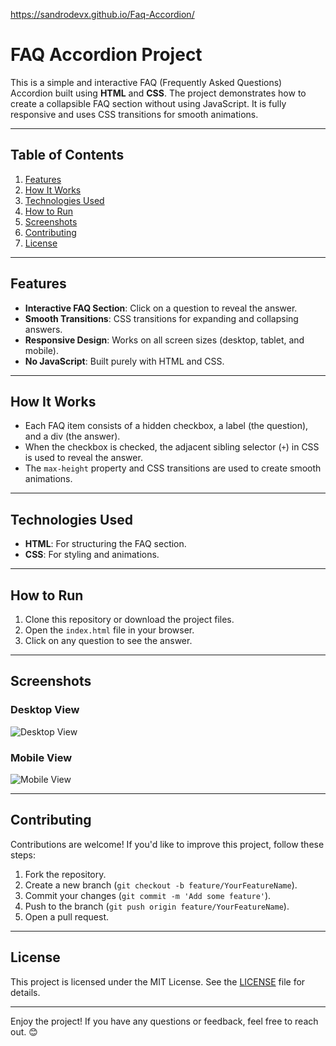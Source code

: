  https://sandrodevx.github.io/Faq-Accordion/
# FAQ Accordion Project

This is a simple and interactive FAQ (Frequently Asked Questions) Accordion built using **HTML** and **CSS**. The project demonstrates how to create a collapsible FAQ section without using JavaScript. It is fully responsive and uses CSS transitions for smooth animations.

---

## Table of Contents
1. [Features](#features)
2. [How It Works](#how-it-works)
3. [Technologies Used](#technologies-used)
4. [How to Run](#how-to-run)
5. [Screenshots](#screenshots)
6. [Contributing](#contributing)
7. [License](#license)

---

## Features
- **Interactive FAQ Section**: Click on a question to reveal the answer.
- **Smooth Transitions**: CSS transitions for expanding and collapsing answers.
- **Responsive Design**: Works on all screen sizes (desktop, tablet, and mobile).
- **No JavaScript**: Built purely with HTML and CSS.

---

## How It Works
- Each FAQ item consists of a hidden checkbox, a label (the question), and a div (the answer).
- When the checkbox is checked, the adjacent sibling selector (`+`) in CSS is used to reveal the answer.
- The `max-height` property and CSS transitions are used to create smooth animations.

---

## Technologies Used
- **HTML**: For structuring the FAQ section.
- **CSS**: For styling and animations.

---

## How to Run
1. Clone this repository or download the project files.
2. Open the `index.html` file in your browser.
3. Click on any question to see the answer.

---

## Screenshots
### Desktop View
![Desktop View](https://via.placeholder.com/600x400.png?text=Desktop+View)

### Mobile View
![Mobile View](https://via.placeholder.com/300x500.png?text=Mobile+View)

---

## Contributing
Contributions are welcome! If you'd like to improve this project, follow these steps:
1. Fork the repository.
2. Create a new branch (`git checkout -b feature/YourFeatureName`).
3. Commit your changes (`git commit -m 'Add some feature'`).
4. Push to the branch (`git push origin feature/YourFeatureName`).
5. Open a pull request.

---

## License
This project is licensed under the MIT License. See the [LICENSE](LICENSE) file for details.

---

Enjoy the project! If you have any questions or feedback, feel free to reach out. 😊
